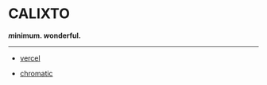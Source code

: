 # CALIXTO

***m*inimum. *w*onderful.**

---

- [vercel](https://calixto.vercel.app)

- [chromatic](https://main--647d8a398899af1020515762.chromatic.com)
